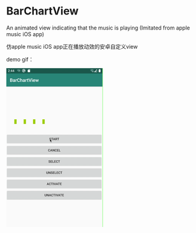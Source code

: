 # BarChartView
An animated view indicating that the music is playing (Imitated from apple music iOS app)

仿apple music iOS app正在播放动效的安卓自定义view

demo gif：

![image](https://github.com/donghui0418/BarChartView/blob/master/app/screen_record.gif)
